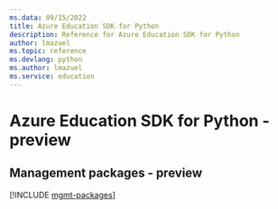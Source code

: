 ```yaml
---
ms.data: 09/15/2022
title: Azure Education SDK for Python
description: Reference for Azure Education SDK for Python
author: lmazuel
ms.topic: reference
ms.devlang: python
ms.author: lmazuel
ms.service: education
---
```

# Azure Education SDK for Python - preview

## Management packages - preview
[!INCLUDE [mgmt-packages](education-mgmt-index.md)]